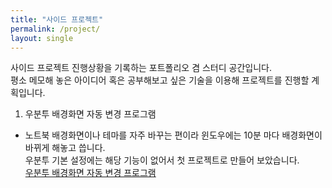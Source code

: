 ```yaml
---
title: "사이드 프로젝트"
permalink: /project/
layout: single
---
```


사이드 프로젝트 진행상황을 기록하는 포트폴리오 겸 스터디 공간입니다.  
평소 메모해 놓은 아이디어 혹은 공부해보고 싶은 기술을 이용해 프로젝트를 진행할 계획입니다.  

1. 우분투 배경화면 자동 변경 프로그램
* 노트북 배경화면이나 테마를 자주 바꾸는 편이라 윈도우에는 10분 마다 배경화면이 바뀌게 해놓고 씁니다.  
우분투 기본 설정에는 해당 기능이 없어서 첫 프로젝트로 만들어 보았습니다.  
[우분투 배경화면 자동 변경 프로그램](/ubuntu_wallpaper/)
